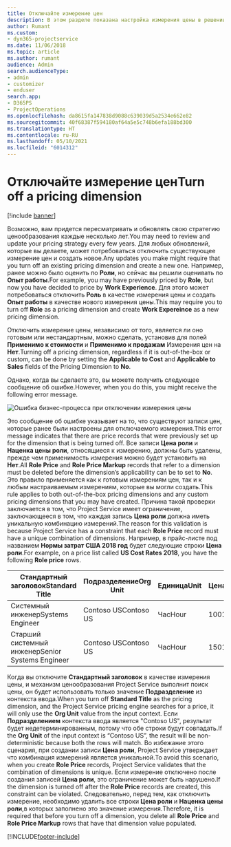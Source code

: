 ```yaml
---
title: Отключайте измерение цен
description: В этом разделе показана настройка измерения цены в решении Project Service.
author: Rumant
ms.custom:
- dyn365-projectservice
ms.date: 11/06/2018
ms.topic: article
ms.author: rumant
audience: Admin
search.audienceType:
- admin
- customizer
- enduser
search.app:
- D365PS
- ProjectOperations
ms.openlocfilehash: da8615fa147838d9088c639039d5a2534e662e82
ms.sourcegitcommit: 40f68387f594180af64a5e5c748b6efa188bd300
ms.translationtype: HT
ms.contentlocale: ru-RU
ms.lasthandoff: 05/10/2021
ms.locfileid: "6014312"
---
```

# <a name="turn-off-a-pricing-dimension"></a><span data-ttu-id="bbc06-103">Отключайте измерение цен</span><span class="sxs-lookup"><span data-stu-id="bbc06-103">Turn off a pricing dimension</span></span>

[!include [banner](../includes/psa-now-project-operations.md)]

<span data-ttu-id="bbc06-104">Возможно, вам придется пересматривать и обновлять свою стратегию ценообразования каждые несколько лет.</span><span class="sxs-lookup"><span data-stu-id="bbc06-104">You may need to review and update your pricing strategy every few years.</span></span> <span data-ttu-id="bbc06-105">Для любых обновлений, которые вы делаете, может потребоваться отключить существующее измерение цен и создать новое.</span><span class="sxs-lookup"><span data-stu-id="bbc06-105">Any updates you make might require that you turn off an existing pricing dimension and create a new one.</span></span> <span data-ttu-id="bbc06-106">Например, ранее можно было оценить по **Роли**, но сейчас вы решили оценивать по **Опыт работы**.</span><span class="sxs-lookup"><span data-stu-id="bbc06-106">For example, you may have previously priced by **Role**, but now you have decided to price by **Work Experience**.</span></span> <span data-ttu-id="bbc06-107">Для этого может потребоваться отключить **Роль** в качестве измерения цены и создать **Опыт работы** в качестве нового измерения цены.</span><span class="sxs-lookup"><span data-stu-id="bbc06-107">This may require you to turn off **Role** as a pricing dimension and create **Work Expereince** as a new pricing dimension.</span></span> 

<span data-ttu-id="bbc06-108">Отключить измерение цены, независимо от того, является ли оно готовым или нестандартным, можно сделать, установив для полей **Применимо к стоимости** и **Применимо к продажам** Измерения цен на **Нет**.</span><span class="sxs-lookup"><span data-stu-id="bbc06-108">Turning off a pricing dimension, regardless if it is out-of-the-box or custom, can be done by setting the **Applicable to Cost** and **Applicable to Sales** fields of the Pricing Dimension to **No**.</span></span>

<span data-ttu-id="bbc06-109">Однако, когда вы сделаете это, вы можете получить следующее сообщение об ошибке.</span><span class="sxs-lookup"><span data-stu-id="bbc06-109">However, when you do this, you might receive the following error message.</span></span>

![Ошибка бизнес-процесса при отключении измерения цены](media/Business-Process-Error.png)


<span data-ttu-id="bbc06-111">Это сообщение об ошибке указывает на то, что существуют записи цен, которые ранее были настроены для отключаемого измерения.</span><span class="sxs-lookup"><span data-stu-id="bbc06-111">This error message indicates that there are price records that were previously set up for the dimension that is being turned off.</span></span> <span data-ttu-id="bbc06-112">Все записи **Цена роли** и **Наценка цены роли**, относящиеся к измерению, должны быть удалены, прежде чем применимость измерения можно будет установить на **Нет**.</span><span class="sxs-lookup"><span data-stu-id="bbc06-112">All **Role Price** and **Role Price Markup** records that refer to a dimension must be deleted before the dimension’s applicability can be to set to **No**.</span></span> <span data-ttu-id="bbc06-113">Это правило применяется как к готовым измерениям цен, так и к любым настраиваемым измерениям, которые вы могли создать.</span><span class="sxs-lookup"><span data-stu-id="bbc06-113">This rule applies to both out-of-the-box pricing dimensions and any custom pricing dimensions that you may have created.</span></span> <span data-ttu-id="bbc06-114">Причина такой проверки заключается в том, что Project Service имеет ограничение, заключающееся в том, что каждая запись **Цена роли** должна иметь уникальную комбинацию измерений.</span><span class="sxs-lookup"><span data-stu-id="bbc06-114">The reason for this validation is because Project Service has a constraint that each **Role Price** record must have a unique combination of dimensions.</span></span> <span data-ttu-id="bbc06-115">Например, в прайс-листе под названием **Нормы затрат США 2018 год** будет следующие строки **Цена роли**.</span><span class="sxs-lookup"><span data-stu-id="bbc06-115">For example, on a price list called **US Cost Rates 2018**, you have the following **Role price** rows.</span></span> 

| <span data-ttu-id="bbc06-116">Стандартный заголовок</span><span class="sxs-lookup"><span data-stu-id="bbc06-116">Standard Title</span></span>         | <span data-ttu-id="bbc06-117">Подразделение</span><span class="sxs-lookup"><span data-stu-id="bbc06-117">Org Unit</span></span>    |<span data-ttu-id="bbc06-118">Единица</span><span class="sxs-lookup"><span data-stu-id="bbc06-118">Unit</span></span>   |<span data-ttu-id="bbc06-119">Цена</span><span class="sxs-lookup"><span data-stu-id="bbc06-119">Price</span></span>  |<span data-ttu-id="bbc06-120">Валюта</span><span class="sxs-lookup"><span data-stu-id="bbc06-120">Currency</span></span>  |
| -----------------------|-------------|-------|-------|----------|
| <span data-ttu-id="bbc06-121">Системный инженер</span><span class="sxs-lookup"><span data-stu-id="bbc06-121">Systems Engineer</span></span>|<span data-ttu-id="bbc06-122">Contoso US</span><span class="sxs-lookup"><span data-stu-id="bbc06-122">Contoso US</span></span>|<span data-ttu-id="bbc06-123">Час</span><span class="sxs-lookup"><span data-stu-id="bbc06-123">Hour</span></span>| <span data-ttu-id="bbc06-124">100</span><span class="sxs-lookup"><span data-stu-id="bbc06-124">100</span></span>|<span data-ttu-id="bbc06-125">Доллар США</span><span class="sxs-lookup"><span data-stu-id="bbc06-125">USD</span></span>|
| <span data-ttu-id="bbc06-126">Старший системный инженер</span><span class="sxs-lookup"><span data-stu-id="bbc06-126">Senior Systems Engineer</span></span>|<span data-ttu-id="bbc06-127">Contoso US</span><span class="sxs-lookup"><span data-stu-id="bbc06-127">Contoso US</span></span>|<span data-ttu-id="bbc06-128">Час</span><span class="sxs-lookup"><span data-stu-id="bbc06-128">Hour</span></span>| <span data-ttu-id="bbc06-129">150</span><span class="sxs-lookup"><span data-stu-id="bbc06-129">150</span></span>| <span data-ttu-id="bbc06-130">Доллар США</span><span class="sxs-lookup"><span data-stu-id="bbc06-130">USD</span></span>|


<span data-ttu-id="bbc06-131">Когда вы отключите **Стандартный заголовок** в качестве измерения цены, и механизм ценообразования Project Service выполнит поиск цены, он будет использовать только значение **Подразделение** из контекста ввода.</span><span class="sxs-lookup"><span data-stu-id="bbc06-131">When you turn off **Standard Title** as the pricing dimension, and the Project Service pricing engine searches for a price, it will only use the **Org Unit** value from the input context.</span></span> <span data-ttu-id="bbc06-132">Если **Подразделением** контекста ввода является "Contoso US", результат будет недетерминированным, потому что обе строки будут совпадать.</span><span class="sxs-lookup"><span data-stu-id="bbc06-132">If the **Org Unit** of the input context is “Contoso US”, the result will be non-deterministic because both the rows will match.</span></span> <span data-ttu-id="bbc06-133">Во избежание этого сценария, при создании записи **Цена роли**, Project Service утверждает что комбинация измерений является уникальной.</span><span class="sxs-lookup"><span data-stu-id="bbc06-133">To avoid this scenario, when you create **Role Price** records, Project Service validates that the combination of dimensions is unique.</span></span> <span data-ttu-id="bbc06-134">Если измерение отключено после создания записей **Цена роли**, это ограничение может быть нарушено.</span><span class="sxs-lookup"><span data-stu-id="bbc06-134">If the dimension is turned off after the **Role Price** records are created, this constraint can be violated.</span></span> <span data-ttu-id="bbc06-135">Следовательно, перед тем, как отключить измерение, необходимо удалить все строки **Цена роли** и **Наценка цены роли**,в которых заполнено это значение измерения.</span><span class="sxs-lookup"><span data-stu-id="bbc06-135">Therefore, it is required that before you turn off a dimension, you delete all **Role Price** and **Role Price Markup** rows that have that dimension value populated.</span></span>



[!INCLUDE[footer-include](../includes/footer-banner.md)]